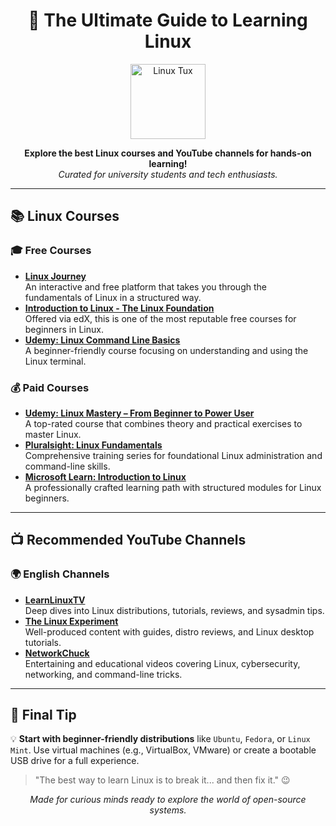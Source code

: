 <!-- README.md -->

<h1 align="center">🐧 The Ultimate Guide to Learning Linux</h1>

<p align="center">
  <img src="https://upload.wikimedia.org/wikipedia/commons/a/af/Tux.png" width="120" alt="Linux Tux">
</p>

<p align="center">
  <b>Explore the best Linux courses and YouTube channels for hands-on learning!</b><br>
  <i>Curated for university students and tech enthusiasts.</i>
</p>

<hr>

<h2>📚 Linux Courses</h2>

<h3>🎓 Free Courses</h3>

<ul>
  <li>
    <strong><a href="https://linuxjourney.com/">Linux Journey</a></strong><br>
    An interactive and free platform that takes you through the fundamentals of Linux in a structured way.
  </li>
  <li>
    <strong><a href="https://training.linuxfoundation.org/training/introduction-to-linux/">Introduction to Linux - The Linux Foundation</a></strong><br>
    Offered via edX, this is one of the most reputable free courses for beginners in Linux.
  </li>
  <li>
    <strong><a href="https://www.udemy.com/course/linux-command-line-tutorial/">Udemy: Linux Command Line Basics</a></strong><br>
    A beginner-friendly course focusing on understanding and using the Linux terminal.
  </li>
</ul>

<h3>💰 Paid Courses</h3>

<ul>
  <li>
    <strong><a href="https://www.udemy.com/course/linux-mastery/">Udemy: Linux Mastery – From Beginner to Power User</a></strong><br>
    A top-rated course that combines theory and practical exercises to master Linux.
  </li>
  <li>
    <strong><a href="https://www.pluralsight.com/paths/linux-operating-system-fundamentals">Pluralsight: Linux Fundamentals</a></strong><br>
    Comprehensive training series for foundational Linux administration and command-line skills.
  </li>
  <li>
    <strong><a href="https://learn.microsoft.com/en-us/training/paths/introduction-linux/">Microsoft Learn: Introduction to Linux</a></strong><br>
    A professionally crafted learning path with structured modules for Linux beginners.
  </li>
</ul>

<hr>

<h2>📺 Recommended YouTube Channels</h2>

<h3>🌍 English Channels</h3>

<ul>
  <li>
    <strong><a href="https://www.youtube.com/c/LearnLinuxTV">LearnLinuxTV</a></strong><br>
    Deep dives into Linux distributions, tutorials, reviews, and sysadmin tips.
  </li>
  <li>
    <strong><a href="https://www.youtube.com/c/TheLinuxExperiment">The Linux Experiment</a></strong><br>
    Well-produced content with guides, distro reviews, and Linux desktop tutorials.
  </li>
  <li>
    <strong><a href="https://www.youtube.com/c/NetworkChuck">NetworkChuck</a></strong><br>
    Entertaining and educational videos covering Linux, cybersecurity, networking, and command-line tricks.
  </li>
</ul>

<hr>

<h2>🧠 Final Tip</h2>

<p>
  💡 <strong>Start with beginner-friendly distributions</strong> like <code>Ubuntu</code>, <code>Fedora</code>, or <code>Linux Mint</code>. Use virtual machines (e.g., VirtualBox, VMware) or create a bootable USB drive for a full experience.
</p>

<blockquote>
  "The best way to learn Linux is to break it... and then fix it." 😉
</blockquote>

<p align="center">
  <i>Made for curious minds ready to explore the world of open-source systems.</i>
</p>
